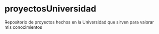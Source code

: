 # proyectosUniversidad
Repositorio de proyectos hechos en la Universidad que sirven para valorar mis conocimientos
